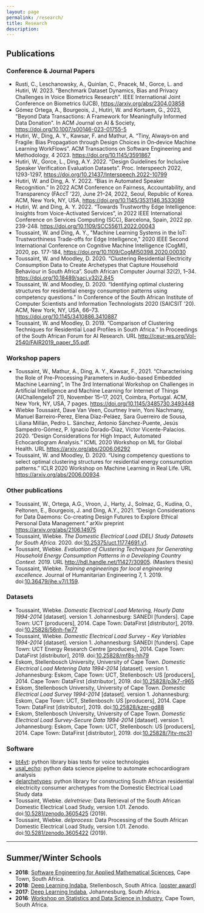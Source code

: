 ```yaml
---
layout: page
permalink: /research/
title: Research
description: 
---
```


## Publications
### Conference & Journal Papers
* Rusti, C., Leschanowsky, A., Quinlan, C., Pnacek, M., Gorce, L. and Hutiri, W. 2023. "Benchmark Dataset Dynamics, Bias and Privacy Challenges in Voice Biometrics Research". IEEE International Joint Conference on Biometrics (IJCB), <a href="https://arxiv.org/abs/2304.03858" target="_blank">https://arxiv.org/abs/2304.03858</a>
* Gómez Ortega, A., Bourgeois, J., Hutiri, W. and Kortuem, G., 2023, "Beyond Data Transactions: A Framework for Meaningfully Informed Data Donation". In ACM Journal on AI \& Society, <a href="https://doi.org/10.1007/s00146-023-01755-5" target="_blank">https://doi.org/10.1007/s00146-023-01755-5</a> 
* Hutiri, W., Ding, A. Y., Kawsar, F. and Mathur, A. “Tiny, Always‑on and Fragile: Bias Propagation through Design Choices in On‑device Machine Learning WorkFlows”. ACM Transactions on Software Engineering and Methodology, 4 2023. <a href="https://doi.org/10.1145/3591867" target="_blank">https://doi.org/10.1145/3591867</a> 
* Hutiri, W., Gorce, L., Ding, A.Y. 2022. “Design Guidelines for Inclusive Speaker Verification Evaluation Datasets”. Proc. Interspeech 2022, 1293-1297, <a href="https://doi.org/10.21437/Interspeech.2022-10799" target="_blank">https://doi.org/10.21437/Interspeech.2022-10799</a> 
* Hutiri, W. and Ding, A. Y. 2022. “Bias in Automated Speaker Recognition.” In 2022 ACM Conference on Fairness, Accountability, and Transparency (FAccT ’22), June 21–24, 2022, Seoul, Republic of Korea. ACM, New York, NY, USA, <a href="https://doi.org/10.1145/3531146.3533089" target="_blank">https://doi.org/10.1145/3531146.3533089</a> 
* Hutiri, W. and Ding, A. Y. 2022. “Towards Trustworthy Edge Intelligence: Insights from Voice-Activated Services”, in 2022 IEEE International Conference on Services Computing (SCC), Barcelona, Spain, 2022 pp. 239-248. <a href="https://doi.org/10.1109/SCC55611.2022.00043" target="_blank">https://doi.org/10.1109/SCC55611.2022.00043</a>
* Toussaint, W. and Ding, A. Y., "Machine Learning Systems in the IoT: Trustworthiness Trade-offs for Edge Intelligence," 2020 IEEE Second International Conference on Cognitive Machine Intelligence (CogMI), 2020, pp. 177-184, <a href="https://doi.org/10.1109/CogMI50398.2020.00030" target="_blank">https://doi.org/10.1109/CogMI50398.2020.00030</a>
* Toussaint, W. and Moodley, D. 2020. “Clustering Residential Electricity Consumption Data to Create Archetypes that Capture Household Behaviour in South Africa”. South African Computer Journal 32(2), 1–34. <a href="https://doi.org/10.18489/sacj.v32i2.845" target="_blank">https://doi.org/10.18489/sacj.v32i2.845</a>
* Toussaint, W. and Moodley, D. 2020. “Identifying optimal clustering structures for residential energy consumption patterns using competency questions.” In Conference of the South African Institute of Computer Scientists and Information Technologists 2020 (SAICSIT '20). ACM, New York, NY, USA, 66–73. <a href="https://doi.org/10.1145/3410886.3410887" target="_blank">https://doi.org/10.1145/3410886.3410887</a>
* Toussaint, W. and Moodley, D. 2019. “Comparison of Clustering Techniques for Residential Load Profiles in South Africa.” In Proceedings of the South African Forum for AI Research. URL <a href="http://ceur-ws.org/Vol-2540/FAIR2019_paper_55.pdf" target="_blank">http://ceur-ws.org/Vol-2540/FAIR2019_paper_55.pdf</a>.

### Workshop papers
* Toussaint, W., Mathur, A., Ding, A. Y., Kawsar, F., 2021. “Characterising the Role of Pre-Processing Parameters in Audio-based Embedded Machine Learning”, In The 3rd International Workshop on Challenges in Artificial Intelligence and Machine Learning for Internet of Things (AIChallengeIoT 21), November 15–17, 2021, Coimbra, Portugal. ACM, New York, NY, USA, 7 pages. <a href="https://doi.org/10.1145/3485730.3493448" target="_blank">https://doi.org/10.1145/3485730.3493448</a> 
* Wiebke Toussaint, Dave Van Veen, Courtney Irwin, Yoni Nachmany, Manuel Barreiro-Perez, Elena Díaz-Peláez, Sara Guerreiro de Sousa, Liliana Millán, Pedro L. Sánchez, Antonio Sánchez-Puente, Jesús Sampedro-Gómez, P. Ignacio Dorado-Díaz, Víctor Vicente-Palacios. 2020. “Design Considerations for High Impact, Automated Echocardiogram Analysis.” ICML 2020 Workshop on ML for Global Health. URL <a href="https://arxiv.org/abs/2006.06292" target="_blank">https://arxiv.org/abs/2006.06292</a>
* Toussaint, W. and Moodley, D. 2020. “Using competency questions to select optimal clustering structures for residential energy consumption patterns.” ICLR 2020 Workshop on Machine Learning in Real Life. URL <a href="https://arxiv.org/abs/2006.00934" target="_blank">https://arxiv.org/abs/2006.00934</a>.

### Other publications
* Toussaint, W., Ortega, A.G., Vroon, J., Harty, J., Solmaz, G., Kudina, O., Peltonen, E., Bourgeois, J. and Ding, A.Y., 2021. “Design Considerations for Data Daemons: Co-creating Design Futures to Explore Ethical Personal Data Management.” arXiv preprint <a href="https://arxiv.org/abs/2106.14975" target="_blank">https://arxiv.org/abs/2106.14975</a>
* Toussaint, Wiebke. _The Domestic Electrical Load (DEL) Study Datasets for South Africa._ 2020. doi:<a href="https://doi.org/10.25375/uct.11774691.v1" target="_blank">10.25375/uct.11774691.v1</a>.
* Toussaint, Wiebke. _Evaluation of Clustering Techniques for Generating Household Energy Consumption Patterns in a Developing Country Context._ 2019. URL <a href="http://hdl.handle.net/11427/30905" target="_blank">http://hdl.handle.net/11427/30905</a>. (Masters thesis)
* Toussaint, Wiebke. _Training engineerings for local engineering excellence._ Journal of Humanitarian Engineering 7, 1. 2019. doi:<a href="https://www.researchgate.net/publication/336662390_Journal_of_Humanitarian_Engineering_Guest_Editorial" target="_blank">10.36479/jhe.v7i1.159</a>.

### Datasets
* Toussaint, Wiebke. _Domestic Electrical Load Metering, Hourly Data 1994-2014_ [dataset]. version 1. Johannesburg: SANEDI [funders]. Cape Town: UCT [producers], 2014. Cape Town: DataFirst [distributor], 2019. doi:<a href="https://doi.org/10.25828/56nh-fw77" target="_blank">10.25828/56nh-fw77</a> 
* Toussaint, Wiebke. _Domestic Electrical Load Survey - Key Variables 1994-2014_ [dataset]. version 1. Johannesburg: SANEDI [funders]. Cape Town: UCT Energy Research Centre [producers], 2014. Cape Town: DataFirst [distributor], 2019. doi:<a href="https://doi.org/10.25828/mf8s-hh79" target="_blank">10.25828/mf8s-hh79</a> 
* Eskom, Stellenbosch University, University of Cape Town. _Domestic Electrical Load Metering Data 1994-2014_ [dataset]. version 1. Johannesburg: Eskom, Cape Town: UCT, Stellenbosch: US [producers], 2014. Cape Town: DataFirst [distributor], 2019. doi:<a href="https://doi.org/10.25828/p3k7-r965" target="_blank">10.25828/p3k7-r965</a> 
* Eskom, Stellenbosch University, University of Cape Town. _Domestic Electrical Load Survey 1994-2014_ [dataset]. version 1. Johannesburg: Eskom, Cape Town: UCT, Stellenbosch: US [producers], 2014. Cape Town: DataFirst [distributor], 2019. doi:<a href="https://www.datafirst.uct.ac.za/dataportal/index.php/catalog/755" target="_blank">10.25828/kzer-gd88</a> 
* Eskom, Stellenbosch University, University of Cape Town. _Domestic Electrical Load Survey-Secure Data 1994-2014_ [dataset]. version 1. Johannesburg: Eskom, Cape Town: UCT, Stellenbosch: US [producers], 2014. Cape Town: DataFirst [distributor], 2019. doi:<a href="https://www.datafirst.uct.ac.za/dataportal/index.php/catalog/757" target="_blank">10.25828/7jtv-mc31</a> 

### Software
* <a href="https://github.com/wiebket/bt4vt" target="_blank">bt4vt</a>: python library bias tests for voice technologies
* <a href="https://github.com/dssg/usal_echo_public" target="_blank">usal_echo</a>: python data science pipeline to automate echocardiogram analysis
* <a href="https://github.com/wiebket/delarchetypes" target="_blank">delarchetypes</a>: python library for constructing South African residential electricity consumer archetypes from the Domestic Electrical Load Study data
* Toussaint, Wiebke. _delretrieve_: Data Retrieval of the South African Domestic Electrical Load Study, version 1.01. Zenodo.  doi:<a href="https://doi.org/10.5281/zenodo.3605425" target="_blank">10.5281/zenodo.3605425</a> (2019).
* Toussaint, Wiebke. _delprocess_: Data Processing of the South African Domestic Electrical Load Study, version 1.01. Zenodo.  doi:<a href="https://doi.org/10.5281/zenodo.3605422" target="_blank">10.5281/zenodo.3605422</a> (2019).

---

## Summer/Winter Schools

* __2018__: <a href="https://seams-workshop.gitlab.io/participants/dec2018/" target="_blank">Software Engineering for Applied Mathematical Sciences</a>, Cape Town, South Africa.
* __2018__: <a href="http://www.deeplearningindaba.com/2018/" target="_blank">Deep Learning Indaba</a>, Stellenbosch, South Africa. <a href="../assets/pdf/2018_dlindaba_poster.pdf" target="_blank">[poster award]</a>
* __2017__: <a href="http://www.deeplearningindaba.com/2017/" target="_blank">Deep Learning Indaba</a>, Johannesburg, South Africa. 
* __2016__: <a href="https://inscida.wixsite.com/inscida2016" target="_blank">Workshop on Statistics and Data Science in Industry</a>, Cape Town, South Africa.

